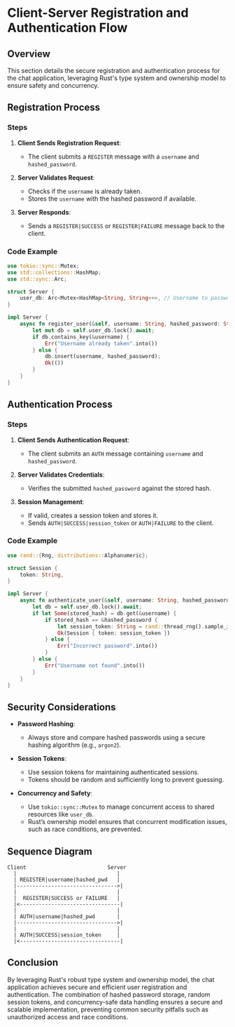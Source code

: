 # Client-Server Registration and Authentication Flow

## Overview

This section details the secure registration and authentication process for the chat application, leveraging Rust's type system and ownership model to ensure safety and concurrency.

## Registration Process

### Steps

1. **Client Sends Registration Request**:
   - The client submits a `REGISTER` message with a `username` and `hashed_password`.

2. **Server Validates Request**:
   - Checks if the `username` is already taken.
   - Stores the `username` with the hashed password if available.

3. **Server Responds**:
   - Sends a `REGISTER|SUCCESS` or `REGISTER|FAILURE` message back to the client.

### Code Example

```rust
use tokio::sync::Mutex;
use std::collections::HashMap;
use std::sync::Arc;

struct Server {
    user_db: Arc<Mutex<HashMap<String, String>>>, // Username to password hashmap
}

impl Server {
    async fn register_user(&self, username: String, hashed_password: String) -> Result<(), String> {
        let mut db = self.user_db.lock().await;
        if db.contains_key(&username) {
            Err("Username already taken".into())
        } else {
            db.insert(username, hashed_password);
            Ok(())
        }
    }
}
```

## Authentication Process

### Steps

1. **Client Sends Authentication Request**:
   - The client submits an `AUTH` message containing `username` and `hashed_password`.

2. **Server Validates Credentials**:
   - Verifies the submitted `hashed_password` against the stored hash.

3. **Session Management**:
   - If valid, creates a session token and stores it.
   - Sends `AUTH|SUCCESS|session_token` or `AUTH|FAILURE` to the client.

### Code Example

```rust
use rand::{Rng, distributions::Alphanumeric};

struct Session {
    token: String,
}

impl Server {
    async fn authenticate_user(&self, username: String, hashed_password: String) -> Result<Session, String> {
        let db = self.user_db.lock().await;
        if let Some(stored_hash) = db.get(&username) {
            if stored_hash == &hashed_password {
                let session_token: String = rand::thread_rng().sample_iter(&Alphanumeric).take(30).collect();
                Ok(Session { token: session_token })
            } else {
                Err("Incorrect password".into())
            }
        } else {
            Err("Username not found".into())
        }
    }
}
```

## Security Considerations

- **Password Hashing**:
  - Always store and compare hashed passwords using a secure hashing algorithm (e.g., `argon2`).
  
- **Session Tokens**:
  - Use session tokens for maintaining authenticated sessions.
  - Tokens should be random and sufficiently long to prevent guessing.

- **Concurrency and Safety**:
  - Use `tokio::sync::Mutex` to manage concurrent access to shared resources like `user_db`.
  - Rust’s ownership model ensures that concurrent modification issues, such as race conditions, are prevented.

## Sequence Diagram

```plaintext
Client                          Server
  |                                |
  | REGISTER|username|hashed_pwd   |
  |-------------------------------->|
  |                                |
  |  REGISTER|SUCCESS or FAILURE   |
  |<--------------------------------|
  |                                |
  | AUTH|username|hashed_pwd       |
  |-------------------------------->|
  |                                |
  | AUTH|SUCCESS|session_token     |
  |<--------------------------------|
```

## Conclusion

By leveraging Rust's robust type system and ownership model, the chat application achieves secure and efficient user registration and authentication. The combination of hashed password storage, random session tokens, and concurrency-safe data handling ensures a secure and scalable implementation, preventing common security pitfalls such as unauthorized access and race conditions.